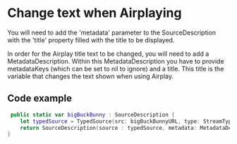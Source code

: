 # Change text when Airplaying

You will need to add the 'metadata' parameter to the SourceDescription with the 'title' property filled with the title to be displayed. 

In order for the Airplay title text to be changed, you will need to add a MetadataDescription. Within this MetadataDescription you have to provide metadataKeys (which can be set to nil to ignore) and a title. This title is the variable that changes the text shown when using Airplay.

## Code example

```swift
 public static var bigBuckBunny : SourceDescription {
    let typedSource = TypedSource(src: bigBuckBunnyURL, type: StreamType.hls)
    return SourceDescription(source : typedSource, metadata: MetadataDescription(metadataKeys: nil, title: "A title"))
}
```